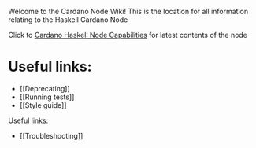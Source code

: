 Welcome to the Cardano Node Wiki! This is the location for all information relating to the Haskell Cardano Node

Click to
[Cardano Haskell Node Capabilities](https://github.com/input-output-hk/cardano-node/wiki/Cardano-Haskell-Node-Capabilities) for latest contents of the node

# Useful links:

* [[Deprecating]]
* [[Running tests]]
* [[Style guide]]

Useful links:

* [[Troubleshooting]]